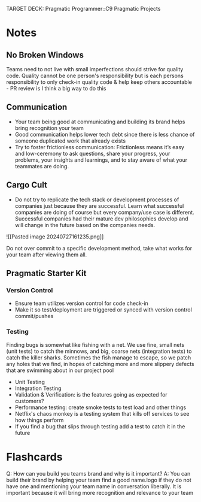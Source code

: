 TARGET DECK: Pragmatic Programmer::C9 Pragmatic Projects
# Notes

## No Broken Windows
Teams need to not live with small imperfections should strive for quality code. Quality cannot be one person's responsibility but is each persons responsibility to only check-in quality code & help keep others accountable - PR review is I think a big way to do this

## Communication
- Your team being good at communicating and building its brand helps bring recognition your team
- Good communication helps lower tech debt since there is less chance of someone duplicated work that already exists
- Try to foster frictionless communication: Frictionless means it’s easy and low-ceremony to ask questions, share your progress, your problems, your insights and learnings, and to stay aware of what your teammates are doing.

## Cargo Cult
- Do not try to replicate the tech stack or development processes of companies just because they are successful. Learn what successful companies are doing of course but every company/use case is different. Successful companies had their mature dev philosophies develop and will change in the future based on the companies needs.

![[Pasted image 20240727161235.png]]

Do not over commit to a specific development method, take what works for your team after viewing them all.

## Pragmatic Starter Kit
### Version Control
- Ensure team utilizes version control for code check-in
- Make it so test/deployment are triggered or synced with version control commit/pushes
### Testing
Finding bugs is somewhat like fishing with a net. We use fine, small nets (unit tests) to catch the minnows, and big, coarse nets (integration tests) to catch the killer sharks. Sometimes the fish manage to escape, so we patch any holes that we find, in hopes of catching more and more slippery defects that are swimming about in our project pool
- Unit Testing
- Integration Testing
- Validation & Verification: is the features going as expected for customers?
- Performance testing: create smoke tests to test load and other things
- Netflix's chaos monkey is a testing system that kills off services to see how things perform
- If you find a bug that slips through testing add a test to catch it in the future

# Flashcards

Q: How can you build you teams brand and why is it important?
A: You can build their brand by helping your team find a good name.logo if they do not have one and mentioning your team name in conversation liberally. It is important because it will bring more recognition and relevance to your team 
<!--ID: 1722186071253-->
